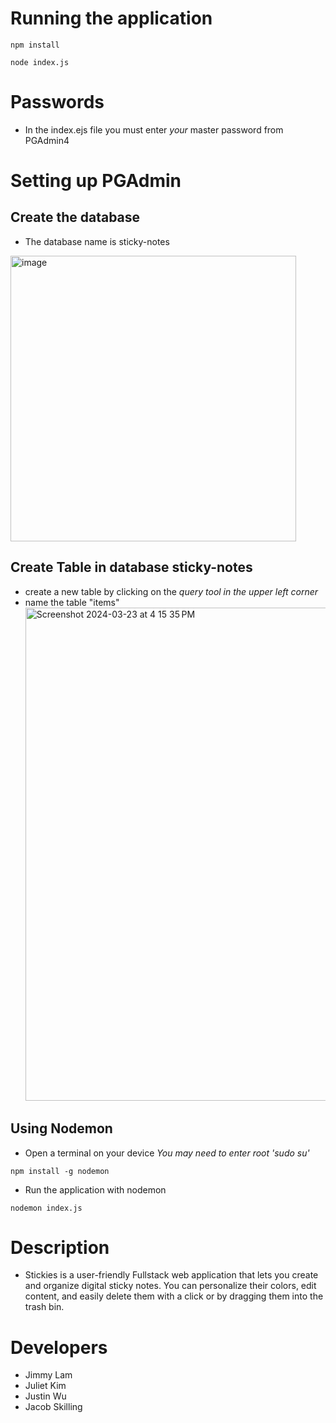 # Running the application
```
npm install
```

```
node index.js
```

# Passwords
- In the index.ejs file you must enter *your* master password from PGAdmin4

# Setting up PGAdmin
## Create the database
- The database name is sticky-notes
<img width="457" alt="image" src="https://github.com/cozy6/stickies/assets/89648002/c5e788fa-db35-43d4-b206-239404557185">

## Create Table in database sticky-notes
- create a new table by clicking on the *query tool in the upper left corner*
- name the table "items"
  <img width="789" alt="Screenshot 2024-03-23 at 4 15 35 PM" src="https://github.com/cozy6/stickies/assets/113483666/d4b7adde-4771-4a79-8a2f-df74626b9ccb">

## Using Nodemon
- Open a terminal on your device *You may need to enter root 'sudo su'*
```
npm install -g nodemon
```
- Run the application with nodemon
```
nodemon index.js
```

# Description
- Stickies is a user-friendly Fullstack web application that lets you create and organize digital sticky notes. You can personalize their colors, edit content, and easily delete them with a click or by dragging them into the trash bin.

# Developers
- Jimmy Lam
- Juliet Kim
- Justin Wu
- Jacob Skilling
